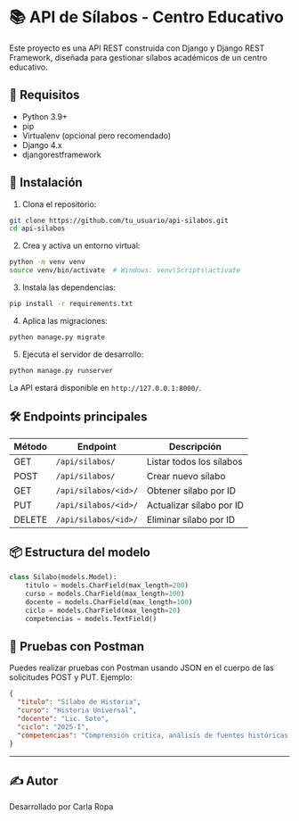 # 📚 API de Sílabos - Centro Educativo

Este proyecto es una API REST construida con Django y Django REST Framework, diseñada para gestionar sílabos académicos de un centro educativo.

## 🚀 Requisitos

- Python 3.9+
- pip
- Virtualenv (opcional pero recomendado)
- Django 4.x
- djangorestframework

## 🔧 Instalación

1. Clona el repositorio:
```bash
git clone https://github.com/tu_usuario/api-silabos.git
cd api-silabos
```

2. Crea y activa un entorno virtual:
```bash
python -m venv venv
source venv/bin/activate  # Windows: venv\Scripts\activate
```

3. Instala las dependencias:
```bash
pip install -r requirements.txt
```

4. Aplica las migraciones:
```bash
python manage.py migrate
```

5. Ejecuta el servidor de desarrollo:
```bash
python manage.py runserver
```

La API estará disponible en `http://127.0.0.1:8000/`.

## 🛠️ Endpoints principales

| Método | Endpoint               | Descripción                  |
|--------|------------------------|------------------------------|
| GET    | `/api/silabos/`        | Listar todos los sílabos     |
| POST   | `/api/silabos/`        | Crear nuevo sílabo           |
| GET    | `/api/silabos/<id>/`   | Obtener sílabo por ID        |
| PUT    | `/api/silabos/<id>/`   | Actualizar sílabo por ID     |
| DELETE | `/api/silabos/<id>/`   | Eliminar sílabo por ID       |

## 📦 Estructura del modelo

```python
class Silabo(models.Model):
    titulo = models.CharField(max_length=200)
    curso = models.CharField(max_length=100)
    docente = models.CharField(max_length=100)
    ciclo = models.CharField(max_length=20)
    competencias = models.TextField()
```

## 🧪 Pruebas con Postman

Puedes realizar pruebas con Postman usando JSON en el cuerpo de las solicitudes POST y PUT. Ejemplo:

```json
{
  "titulo": "Sílabo de Historia",
  "curso": "Historia Universal",
  "docente": "Lic. Soto",
  "ciclo": "2025-I",
  "competencias": "Comprensión crítica, análisis de fuentes históricas."
}
```

---

## ✍️ Autor

Desarrollado por Carla Ropa
